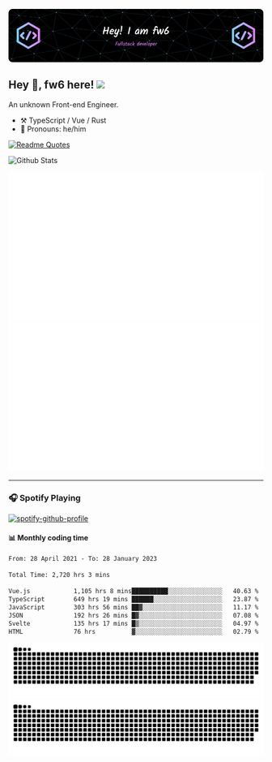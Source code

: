 ![Header](github-header-image.png)

## Hey 👋, fw6 here! <img src="https://github.githubassets.com/images/mona-whisper.gif" height="24" />


An unknown Front-end Engineer.

-   :hammer_and_pick: TypeScript / Vue / Rust
-   :man: Pronouns: he/him


[![Readme Quotes](https://quotes-github-readme.vercel.app/api?type=horizontal&theme=algolia)](https://github.com/piyushsuthar/github-readme-quotes)



![Github Stats](https://github-readme-stats.vercel.app/api?username=fw6&bg_color=30,e96443,904e95&title_color=fff&text_color=fff)

![](https://raw.githubusercontent.com/fw6/github-stats-transparent/output/generated/overview.svg)
![](https://raw.githubusercontent.com/fw6/github-stats-transparent/output/generated/languages.svg)


---

### 🎧 Spotify Playing

<!-- ![spotify-github-profile](/img/default.svg) -->

[![spotify-github-profile](https://spotify-github-profile.vercel.app/api/view?uid=r6wn4hdvypv0lkzyrj0e0pjct&cover_image=true&theme=default&bar_color=53b14f&bar_color_cover=true)](https://github.com/kittinan/spotify-github-profile)
#### :bar_chart: Monthly coding time

<!--START_SECTION:waka-->

```text
From: 28 April 2021 - To: 28 January 2023

Total Time: 2,720 hrs 3 mins

Vue.js            1,105 hrs 8 mins██████████░░░░░░░░░░░░░░░   40.63 %
TypeScript        649 hrs 19 mins ██████░░░░░░░░░░░░░░░░░░░   23.87 %
JavaScript        303 hrs 56 mins ██▓░░░░░░░░░░░░░░░░░░░░░░   11.17 %
JSON              192 hrs 26 mins █▓░░░░░░░░░░░░░░░░░░░░░░░   07.08 %
Svelte            135 hrs 17 mins █▒░░░░░░░░░░░░░░░░░░░░░░░   04.97 %
HTML              76 hrs          ▓░░░░░░░░░░░░░░░░░░░░░░░░   02.79 %
```

<!--END_SECTION:waka-->




![github contribution grid snake animation](https://raw.githubusercontent.com/platane/platane/output/github-contribution-grid-snake-dark.svg#gh-dark-mode-only)![github contribution grid snake animation](https://raw.githubusercontent.com/platane/platane/output/github-contribution-grid-snake.svg#gh-light-mode-only)
